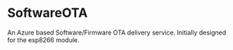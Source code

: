 # SoftwareOTA
An Azure based Software/Firmware OTA delivery service. Initially designed for the esp8266 module.
